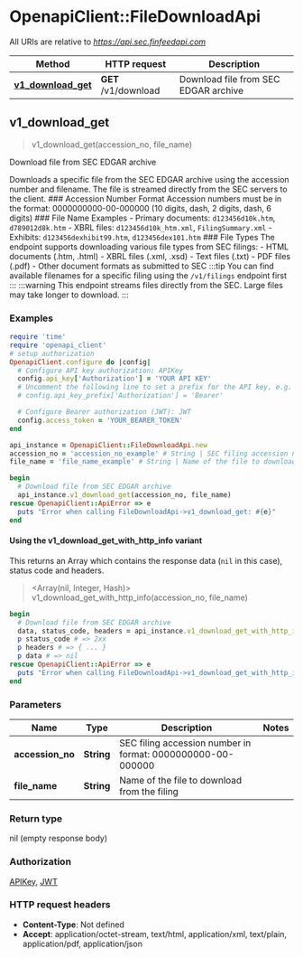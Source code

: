 # OpenapiClient::FileDownloadApi

All URIs are relative to *https://api.sec.finfeedapi.com*

| Method | HTTP request | Description |
| ------ | ------------ | ----------- |
| [**v1_download_get**](FileDownloadApi.md#v1_download_get) | **GET** /v1/download | Download file from SEC EDGAR archive |


## v1_download_get

> v1_download_get(accession_no, file_name)

Download file from SEC EDGAR archive

Downloads a specific file from the SEC EDGAR archive using the accession number and filename. The file is streamed directly from the SEC servers to the client.  ### Accession Number Format Accession numbers must be in the format: 0000000000-00-000000 (10 digits, dash, 2 digits, dash, 6 digits)  ### File Name Examples - Primary documents: `d123456d10k.htm`, `d789012d8k.htm` - XBRL files: `d123456d10k_htm.xml`, `FilingSummary.xml` - Exhibits: `d123456dexhibit99.htm`, `d123456dex101.htm`  ### File Types The endpoint supports downloading various file types from SEC filings: - HTML documents (.htm, .html) - XBRL files (.xml, .xsd) - Text files (.txt) - PDF files (.pdf) - Other document formats as submitted to SEC  :::tip You can find available filenames for a specific filing using the `/v1/filings` endpoint first :::  :::warning This endpoint streams files directly from the SEC. Large files may take longer to download. :::

### Examples

```ruby
require 'time'
require 'openapi_client'
# setup authorization
OpenapiClient.configure do |config|
  # Configure API key authorization: APIKey
  config.api_key['Authorization'] = 'YOUR API KEY'
  # Uncomment the following line to set a prefix for the API key, e.g. 'Bearer' (defaults to nil)
  # config.api_key_prefix['Authorization'] = 'Bearer'

  # Configure Bearer authorization (JWT): JWT
  config.access_token = 'YOUR_BEARER_TOKEN'
end

api_instance = OpenapiClient::FileDownloadApi.new
accession_no = 'accession_no_example' # String | SEC filing accession number in format: 0000000000-00-000000
file_name = 'file_name_example' # String | Name of the file to download from the filing

begin
  # Download file from SEC EDGAR archive
  api_instance.v1_download_get(accession_no, file_name)
rescue OpenapiClient::ApiError => e
  puts "Error when calling FileDownloadApi->v1_download_get: #{e}"
end
```

#### Using the v1_download_get_with_http_info variant

This returns an Array which contains the response data (`nil` in this case), status code and headers.

> <Array(nil, Integer, Hash)> v1_download_get_with_http_info(accession_no, file_name)

```ruby
begin
  # Download file from SEC EDGAR archive
  data, status_code, headers = api_instance.v1_download_get_with_http_info(accession_no, file_name)
  p status_code # => 2xx
  p headers # => { ... }
  p data # => nil
rescue OpenapiClient::ApiError => e
  puts "Error when calling FileDownloadApi->v1_download_get_with_http_info: #{e}"
end
```

### Parameters

| Name | Type | Description | Notes |
| ---- | ---- | ----------- | ----- |
| **accession_no** | **String** | SEC filing accession number in format: 0000000000-00-000000 |  |
| **file_name** | **String** | Name of the file to download from the filing |  |

### Return type

nil (empty response body)

### Authorization

[APIKey](../README.md#APIKey), [JWT](../README.md#JWT)

### HTTP request headers

- **Content-Type**: Not defined
- **Accept**: application/octet-stream, text/html, application/xml, text/plain, application/pdf, application/json

